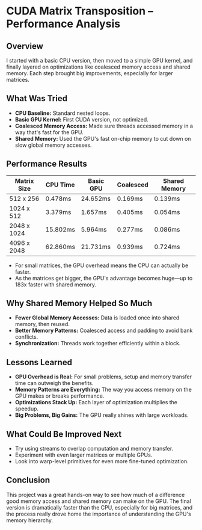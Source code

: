 # CUDA Matrix Transposition – Performance Analysis

## Overview

I started with a basic CPU version, then moved to a simple GPU kernel, and finally layered on optimizations like coalesced memory access and shared memory. Each step brought big improvements, especially for larger matrices.

## What Was Tried

- **CPU Baseline:** Standard nested loops.
- **Basic GPU Kernel:** First CUDA version, not optimized.
- **Coalesced Memory Access:** Made sure threads accessed memory in a way that's fast for the GPU.
- **Shared Memory:** Used the GPU's fast on-chip memory to cut down on slow global memory accesses.

## Performance Results

| Matrix Size      | CPU Time | Basic GPU | Coalesced | Shared Memory |
|------------------|---------|-----------|-----------|--------------|
| 512 x 256        | 0.478ms | 24.652ms  | 0.169ms   | 0.139ms      |
| 1024 x 512       | 3.379ms | 1.657ms   | 0.405ms   | 0.054ms      |
| 2048 x 1024      | 15.802ms| 5.964ms   | 0.277ms   | 0.086ms      |
| 4096 x 2048      | 62.860ms| 21.731ms  | 0.939ms   | 0.724ms      |

- For small matrices, the GPU overhead means the CPU can actually be faster.
- As the matrices get bigger, the GPU's advantage becomes huge—up to 183x faster with shared memory.

## Why Shared Memory Helped So Much

- **Fewer Global Memory Accesses:** Data is loaded once into shared memory, then reused.
- **Better Memory Patterns:** Coalesced access and padding to avoid bank conflicts.
- **Synchronization:** Threads work together efficiently within a block.

## Lessons Learned

- **GPU Overhead is Real:** For small problems, setup and memory transfer time can outweigh the benefits.
- **Memory Patterns are Everything:** The way you access memory on the GPU makes or breaks performance.
- **Optimizations Stack Up:** Each layer of optimization multiplies the speedup.
- **Big Problems, Big Gains:** The GPU really shines with large workloads.

## What Could Be Improved Next

- Try using streams to overlap computation and memory transfer.
- Experiment with even larger matrices or multiple GPUs.
- Look into warp-level primitives for even more fine-tuned optimization.

## Conclusion

This project was a great hands-on way to see how much of a difference good memory access and shared memory can make on the GPU. The final version is dramatically faster than the CPU, especially for big matrices, and the process really drove home the importance of understanding the GPU's memory hierarchy.
